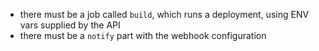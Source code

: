 - there must be a job called `build`, which runs a deployment, using ENV vars supplied by the API
- there must be a `notify` part with the webhook configuration
